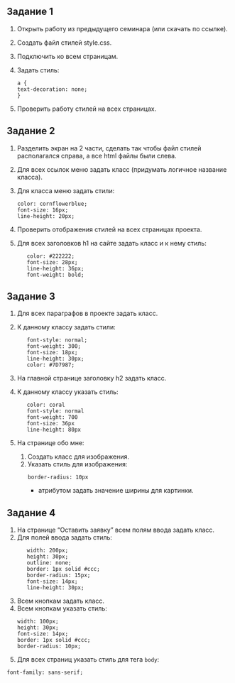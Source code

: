 ## Задание 1

1. Открыть работу из предыдущего семинара (или скачать по ссылке).
2. Создать файл стилей style.css.
3. Подключить ко всем страницам.
4. Задать стиль:

   ```
   a {
   text-decoration: none;
   }
   ```

5. Проверить работу стилей на всех страницах.

## Задание 2

1. Разделить экран на 2 части, сделать так чтобы файл стилей располагался справа, а все html файлы были слева.
2. Для всех ссылок меню задать класс (придумать логичное название класса).
3. Для класса меню задать стили:
   ```
   color: cornflowerblue;
   font-size: 16px;
   line-height: 20px;
   ```
4. Проверить отображения стилей на всех страницах проекта.
5. Для всех заголовков h1 на сайте задать класс и к нему стиль:

   ```
      color: #222222;
      font-size: 28px;
      line-height: 36px;
      font-weight: bold;
   ```

## Задание 3

1. Для всех параграфов в проекте задать класс.
2. К данному классу задать стили:

   ```
      font-style: normal;
      font-weight: 300;
      font-size: 18px;
      line-height: 30px;
      color: #7D7987;
   ```

3. На главной странице заголовку h2 задать класс.
4. К данному классу указать стиль:
   ```
      color: coral
      font-style: normal
      font-weight: 700
      font-size: 36px
      line-height: 80px
   ```
5. На странице обо мне:
   1. Создать класс для изображения.
   2. Указать стиль для изображения:
      ```
      border-radius: 10px
      ```
      - атрибутом задать значение ширины для картинки.

## Задание 4

1. На странице “Оставить заявку” всем полям ввода задать класс.
2. Для полей ввода задать стиль:
   ```
      width: 200px;
      height: 30px;
      outline: none;
      border: 1px solid #ccc;
      border-radius: 15px;
      font-size: 14px;
      line-height: 30px;
   ```
3. Всем кнопкам задать класс.
4. Всем кнопкам указать стиль:
   ```
   width: 100px;
   height: 30px;
   font-size: 14px;
   border: 1px solid #ccc;
   border-radius: 10px;
   ```
5. Для всех страниц указать стиль для тега `body`:

```
font-family: sans-serif;
```
